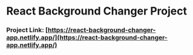 # React Background Changer Project

### Project Link: [https://react-background-changer-app.netlify.app/](https://react-background-changer-app.netlify.app/)